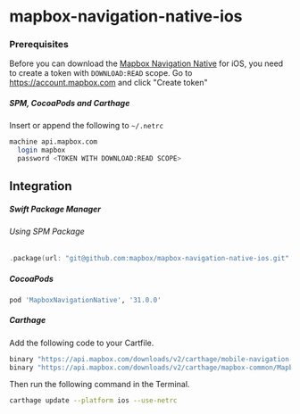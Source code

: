 # mapbox-navigation-native-ios

### Prerequisites

Before you can download the [Mapbox Navigation Native](https://github.com/mapbox/mapbox-navigation-native) for iOS, you need to create a token with `DOWNLOAD:READ` scope.
Go to https://account.mapbox.com and click "Create token"

##### SPM, CocoaPods and Carthage
Insert or append the following to `~/.netrc`

```bash
machine api.mapbox.com
  login mapbox
  password <TOKEN WITH DOWNLOAD:READ SCOPE>
```

## Integration

##### Swift Package Manager

###### Using SPM Package

```swift
.package(url: "git@github.com:mapbox/mapbox-navigation-native-ios.git", from: "31.0.0"),
```

##### CocoaPods

```ruby
pod 'MapboxNavigationNative', '31.0.0'
```

##### Carthage

Add the following code to your Cartfile.

```bash
binary "https://api.mapbox.com/downloads/v2/carthage/mobile-navigation-native/MapboxNavigationNative.json" == 31.0.0
binary "https://api.mapbox.com/downloads/v2/carthage/mapbox-common/MapboxCommon-ios.json" == 9.2.0
```

Then run the following command in the Terminal.
```bash
carthage update --platform ios --use-netrc
```
